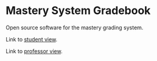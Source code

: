 # Mastery System Gradebook
 Open source software for the mastery grading system.
 
 Link to [student view](https://owen-bezick.shinyapps.io/Mastery-System-Gradebook-Student-View/).
 
 Link to [professor view](https://owen-bezick.shinyapps.io/MAstery-System-Gradebook-Professor-View/).

